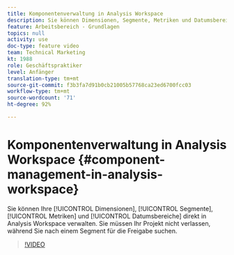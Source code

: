 ```yaml
---
title: Komponentenverwaltung in Analysis Workspace
description: Sie können Dimensionen, Segmente, Metriken und Datumsbereiche direkt in Analysis Workspace verwalten. Sie müssen Ihr Projekt nicht verlassen, während Sie nach einem Segment für die Freigabe suchen.
feature: Arbeitsbereich - Grundlagen
topics: null
activity: use
doc-type: feature video
team: Technical Marketing
kt: 1988
role: Geschäftspraktiker
level: Anfänger
translation-type: tm+mt
source-git-commit: f3b3fa7d91b0cb21005b57768ca23ed6700fcc03
workflow-type: tm+mt
source-wordcount: '71'
ht-degree: 92%

---
```



# Komponentenverwaltung in Analysis Workspace {#component-management-in-analysis-workspace}

Sie können Ihre [!UICONTROL Dimensionen], [!UICONTROL Segmente], [!UICONTROL Metriken] und [!UICONTROL Datumsbereiche] direkt in Analysis Workspace verwalten. Sie müssen Ihr Projekt nicht verlassen, während Sie nach einem Segment für die Freigabe suchen.

>[!VIDEO](https://video.tv.adobe.com/v/24095/?quality=12)
